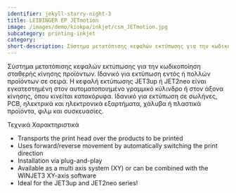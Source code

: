 ```yaml
---
identifier: jekyll-starry-night-3
title: LEIBINGER EP JETmotion
image: /images/demo/kiokpa/inkjet/csm_JETmotion.jpg
subcategory: printing-inkjet
category:
short-description: Σύστημα μετατόπισης κεφαλών εκτύπωσης για την κωδικοποίηση σταθερής κίνησης προϊόντων. 
---
```





Σύστημα μετατόπισης κεφαλών εκτύπωσης για την κωδικοποίηση σταθερής κίνησης προϊόντων. Ιδανικό για εκτύπωση εντός ή πολλών προϊόντων σε σειρά.  Η κεφαλή εκτύπωσης JET3up ή JET2neo είναι εγκατεστημένη στον αυτοματοποιημένο γραμμικό κύλινδρο ή στον άξονα κίνησης, όπου κινείται κατακόρυφα. Ιδανικό για εκτύπωση σε σωλήνες, PCB, ηλεκτρικά και ηλεκτρονικά εξαρτήματα, χάλυβα ή πλαστικά προϊόντα, φιλμ και συσκευασίες.

Τεχνικά Χαρακτηριστικά

   * Transports the print head over the products to be printed
   * Uses forward/reverse movement by automatically switching the print direction
   * Installation via plug-and-play
   * Available as a multi axis system (XY) or can be combined with the WINJET3 XY-axis software
   * Ideal for the JET3up and JET2neo series!
  



